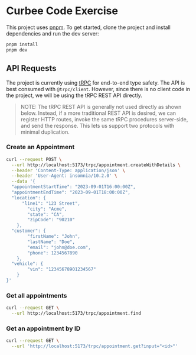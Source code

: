 # Curbee Code Exercise

This project uses [pnpm](https://pnpm.io/). To get started, clone the project and install dependencies and run the dev server:

```bash
pnpm install
pnpm dev
```

## API Requests

The project is currently using [tRPC](https://trpc.io/) for end-to-end type safety. The API is best consumed with `@trpc/client`. However, since there is no client code in the project, we will be using the tRPC REST API directly.

> NOTE: The tRPC REST API is generally not used directly as shown below. Instead, if a more traditional REST API is desired, we can register HTTP routes, invoke the same tRPC procedures server-side, and send the response. This lets us support two protocols with minimal duplication.

### Create an Appointment

```bash
curl --request POST \
  --url http://localhost:5173/trpc/appointment.createWithDetails \
  --header 'Content-Type: application/json' \
  --header 'User-Agent: insomnia/10.2.0' \
  --data '{
  "appointmentStartTime": "2023-09-01T16:00:00Z",
  "appointmentEndTime": "2023-09-01T18:00:00Z",
  "location": {
	  "line1": "123 Street",
		"city": "Acme",
		"state": "CA",
		"zipCode": "90210"
	},
  "customer": {
		"firstName": "John",
		"lastName": "Doe",
		"email": "john@doe.com",
		"phone": 1234567890
	},
  "vehicle": {
		"vin": "12345678901234567"
	}
}'
```

### Get all appointments

```bash
curl --request GET \
  --url http://localhost:5173/trpc/appointment.find
```

### Get an appointment by ID

```bash
curl --request GET \
  --url 'http://localhost:5173/trpc/appointment.get?input="<id>"'
```
